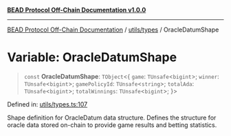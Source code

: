 [**BEAD Protocol Off-Chain Documentation v1.0.0**](../../../README.md)

***

[BEAD Protocol Off-Chain Documentation](../../../modules.md) / [utils/types](../README.md) / OracleDatumShape

# Variable: OracleDatumShape

> `const` **OracleDatumShape**: `TObject`\<\{ `game`: `TUnsafe`\<`bigint`\>; `winner`: `TUnsafe`\<`bigint`\>; `gamePolicyId`: `TUnsafe`\<`string`\>; `totalAda`: `TUnsafe`\<`bigint`\>; `totalWinnings`: `TUnsafe`\<`bigint`\>; \}\>

Defined in: [utils/types.ts:107](https://github.com/cmorgado/Bead-Cardano/blob/24017eb600ede1b71f111ffff6b54d88eb612b06/Aiken/bead/off-chain/utils/types.ts#L107)

Shape definition for OracleDatum data structure.
Defines the structure for oracle data stored on-chain to provide game results and betting statistics.
